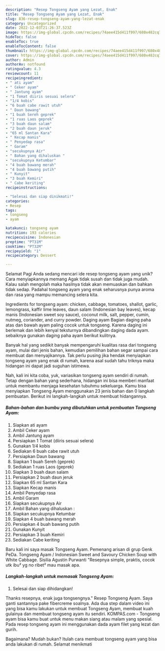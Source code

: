 ```yaml
---
description: "Resep Tongseng Ayam yang Lezat, Enak"
title: "Resep Tongseng Ayam yang Lezat, Enak"
slug: 836-resep-tongseng-ayam-yang-lezat-enak
category: Uncategorized
date: 2022-12-03T21:26:37.523Z
image: https://img-global.cpcdn.com/recipes/74aee415d411f997/680x482cq70/tongseng-ayam-foto-resep-utama.jpg
hideToc: false
enableToc: true
enableTocContent: false
thumbnail: https://img-global.cpcdn.com/recipes/74aee415d411f997/680x482cq70/tongseng-ayam-foto-resep-utama.jpg
cover: https://img-global.cpcdn.com/recipes/74aee415d411f997/680x482cq70/tongseng-ayam-foto-resep-utama.jpg
author: Admin
authorAv: notfound
ratingvalue: 4.3
reviewcount: 11
recipeingredient:
- " ati ayam"
- " Ceker ayam"
- " Jantung ayam"
- "1 Tomat diiris sesuai selera"
- "1/4 kobis"
- "6 buah cabe rawit utuh"
- " Daun bawang"
- "1 buah Sereh geprek"
- "1 ruas Laos geprek"
- "3 buah daun salam"
- "2 buah daun jeruk"
- "65 ml Santan Kara"
- " Kecap manis"
- " Penyedap rasa"
- " Garam"
- "secukupnya Air"
- " Bahan yang dihaluskan "
- "secukupnya Ketumbar"
- "4 buah bawang merah"
- "4 buah bawang putih"
- " Kunyit"
- "3 buah Kemiri"
- " Cabe keriting"
recipeinstructions:

- "Selesai dan siap dinikmati!"
categories:
- Resep
tags:
- tongseng
- ayam

katakunci: tongseng ayam 
nutrition: 193 calories
recipecuisine: Indonesian
preptime: "PT31M"
cooktime: "PT32M"
recipeyield: "1"
recipecategory: Dessert

---
```



Selamat Pagi Anda sedang mencari ide resep tongseng ayam yang unik? Cara menyiapkannya memang Agak tidak susah dan tidak juga mudah. Kalau salah mengolah maka hasilnya tidak akan memuaskan dan bahkan tidak sedap. Padahal tongseng ayam yang enak seharusnya punya aroma dan rasa yang mampu memancing selera kita.


Ingredients for tongseng ayam: chicken, cabbage, tomatoes, shallot, garlic, lemongrass, kaffir lime leaves, daun salam (Indonesian bay leaves), kecap manis (Indonesian sweet soy sauce), coconut milk, salt, pepper, cumin, nutmeg, coriander, and curry powder. Daging ayam Bagian daging paha atas dan bawah ayam paling cocok untuk tongseng. Karena daging ini berlemak dan lebih kenyal teksturnya dibandingkan daging dada ayam. sebaiknya gunakan daging paha ayam berikut kulitnya.

Banyak hal yang sedikit banyak mempengaruhi kualitas rasa dari tongseng ayam, mulai dari jenis bahan, kemudian pemilihan bahan segar sampai cara membuat dan menyajikannya. Tak perlu pusing jika hendak menyiapkan tongseng ayam yang enak di rumah, karena asal sudah tahu triknya maka hidangan ini dapat jadi suguhan istimewa.


Nah, kali ini kita coba, yuk, variasikan tongseng ayam sendiri di rumah. Tetap dengan bahan yang sederhana, hidangan ini bisa memberi manfaat untuk membantu menjaga kesehatan tubuhmu sekeluarga. Kamu bisa menyiapkan Tongseng Ayam menggunakan 23 jenis bahan dan 0 langkah pembuatan. Berikut ini langkah-langkah untuk membuat hidangannya.

<!--inarticleads1-->

##### Bahan-bahan dan bumbu yang dibutuhkan untuk pembuatan Tongseng Ayam:

1. Siapkan  ati ayam
1. Ambil  Ceker ayam
1. Ambil  Jantung ayam
1. Persiapkan 1 Tomat (diiris sesuai selera)
1. Gunakan 1/4 kobis
1. Sediakan 6 buah cabe rawit utuh
1. Persiapkan  Daun bawang
1. Siapkan 1 buah Sereh (geprek)
1. Sediakan 1 ruas Laos (geprek)
1. Siapkan 3 buah daun salam
1. Persiapkan 2 buah daun jeruk
1. Siapkan 65 ml Santan Kara
1. Siapkan  Kecap manis
1. Ambil  Penyedap rasa
1. Ambil  Garam
1. Siapkan secukupnya Air
1. Ambil  Bahan yang dihaluskan :
1. Siapkan secukupnya Ketumbar
1. Siapkan 4 buah bawang merah
1. Persiapkan 4 buah bawang putih
1. Gunakan  Kunyit
1. Persiapkan 3 buah Kemiri
1. Sediakan  Cabe keriting


Baru kali ini saya masak Tongseng Ayam. Pemenang arisan di grup Genk PeDa. Tongseng Ayam / Indonesian Sweet and Savoury Chicken Soup with White Cabbage. Sisilia Agustin Purwanti &#34;Resepnya simple, praktis, cocok utk ibu² yg no ribet² mau masak apa. 

<!--inarticleads2-->

##### Langkah-langkah untuk memasak Tongseng Ayam:


1. Selesai dan siap dihidangkan!

Thanks resepnya, enak juga tongsengnya.&#34; Resep Tongseng Ayam. Saya ganti santannya pake fibercreme soalnya. Ada dua step dalam video ini yang bisa kamu lakukan untuk membuat Tongseng Ayam, membuat kuah gulainya dan membuat tongseng ayam itu sendiri. KOMPAS.com - Tongseng ayam bisa kamu buat untuk menu makan siang atau malam yang spesial. Pada resep tongseng ayam ini menggunakan dada ayam filet yang lezat dan gurih. 

Bagaimana? Mudah bukan? Itulah cara membuat tongseng ayam yang bisa anda lakukan di rumah. Selamat menikmati
